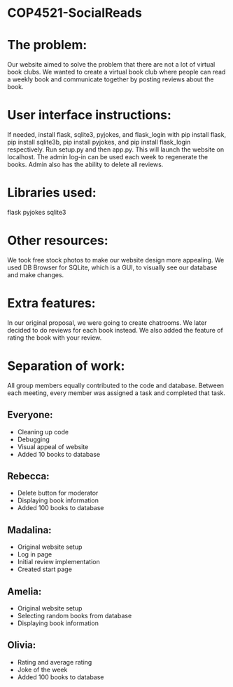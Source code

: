 # COP4521-SocialReads
# The problem: 
Our website aimed to solve the problem that there are not a lot of virtual book clubs. We wanted to create a virtual book club where people can read a weekly book and communicate together by posting reviews about the book. 

# User interface instructions: 
If needed, install flask,  sqlite3, pyjokes, and flask_login with pip install flask, pip install sqlite3b, pip install pyjokes, and pip install flask_login respectively. 
Run setup.py and then app.py. This will launch the website on localhost. 
The admin log-in can be used each week to regenerate the books. Admin also has the ability to delete all reviews. 

# Libraries used: 
flask 
pyjokes 
sqlite3

# Other resources:  
We took free stock photos to make our website design more appealing. 
We used DB Browser for SQLite, which is a GUI, to visually see our database and make changes. 

# Extra features: 
In our original proposal, we were going to create chatrooms. We later decided to do reviews for each book instead. We also added the feature of rating the book with your review. 

# Separation of work: 
All group members equally contributed to the code and database. Between each meeting, every member was assigned a task and completed that task. 
## Everyone:
* Cleaning up code 
* Debugging 
* Visual appeal of website 
* Added 10 books to database 
## Rebecca:
* Delete button for moderator 
* Displaying book information 
* Added 100 books to database
## Madalina:
* Original website setup 
* Log in page 
* Initial review implementation 
* Created start page 
## Amelia: 
* Original website setup
* Selecting random books from database 
* Displaying book information 
## Olivia: 
* Rating and average rating 
* Joke of the week 
* Added 100 books to database

